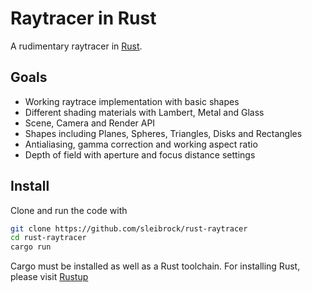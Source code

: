 # Raytracer in Rust

A rudimentary raytracer in [Rust](https://rust-lang.org/).

## Goals

* Working raytrace implementation with basic shapes
* Different shading materials with Lambert, Metal and Glass
* Scene, Camera and Render API
* Shapes including Planes, Spheres, Triangles, Disks and Rectangles
* Antialiasing, gamma correction and working aspect ratio
* Depth of field with aperture and focus distance settings


## Install

Clone and run the code with
```bash
git clone https://github.com/sleibrock/rust-raytracer
cd rust-raytracer
cargo run
```

Cargo must be installed as well as a Rust toolchain. For installing Rust, please visit [Rustup](https://rustup.rs)
